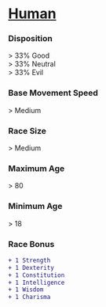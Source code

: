 <script>const page = "raceTypes"</script>
# **[Human](https://www.dndbeyond.com/races/human)**
### **Disposition**
\> 33% Good<br>
\> 33% Neutral<br>
\> 33% Evil
### **Base Movement Speed**
\> Medium
### **Race Size**
\> Medium
### **Maximum Age**
\> 80
### **Minimum Age**
\> 18
### **Race Bonus**
```diff
+ 1 Strength
+ 1 Dexterity
+ 1 Constitution
+ 1 Intelligence
+ 1 Wisdom
+ 1 Charisma
```
